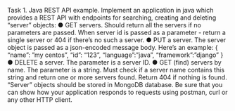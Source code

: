 Task 1. Java REST API example. Implement an application in java which provides a REST API with endpoints for searching, creating and deleting “server” objects: ● GET servers. Should return all the servers if no parameters are passed. When server id is passed as a parameter - return a single server or 404 if there’s no such a server. ● PUT a server. The server object is passed as a json-encoded message body. Here’s an example: { “name”: ”my centos”, “id”: “123”, “language”:”java”, “framework”:”django” } ● DELETE a server. The parameter is a server ID. ● GET (find) servers by name. The parameter is a string. Must check if a server name contains this string and return one or more servers found. Return 404 if nothing is found. “Server” objects should be stored in MongoDB database. Be sure that you can show how your application responds to requests using postman, curl or any other HTTP client.
